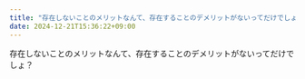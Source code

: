 ```yaml
---
title: "存在しないことのメリットなんて、存在することのデメリットがないってだけでしょ？"
date: 2024-12-21T15:36:22+09:00
---
```

存在しないことのメリットなんて、存在することのデメリットがないってだけでしょ？
